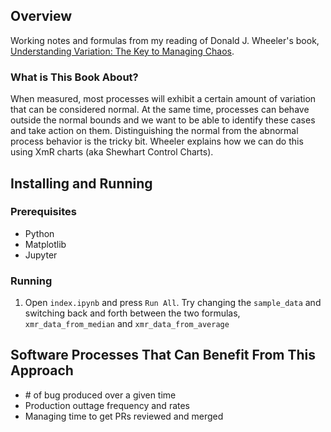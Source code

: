 ## Overview

Working notes and formulas from my reading of Donald J. Wheeler's book, [Understanding Variation: The Key to Managing Chaos](https://www.amazon.com/Understanding-Variation-Key-Managing-Chaos/dp/0945320531).

### What is This Book About?

When measured, most processes will exhibit a certain amount of variation that can be considered normal. At the same time, processes can behave outside the normal bounds and we want to be able to identify these cases and take action on them. Distinguishing the normal from the abnormal process behavior is the tricky bit. Wheeler explains how we can do this using XmR charts (aka Shewhart Control Charts).

## Installing and Running

### Prerequisites 

- Python
- Matplotlib
- Jupyter 

### Running

1. Open `index.ipynb` and press `Run All`. Try changing the `sample_data` and switching back and forth between the two formulas, `xmr_data_from_median` and `xmr_data_from_average`

## Software Processes That Can Benefit From This Approach

- \# of bug produced over a given time
- Production outtage frequency and rates
- Managing time to get PRs reviewed and merged